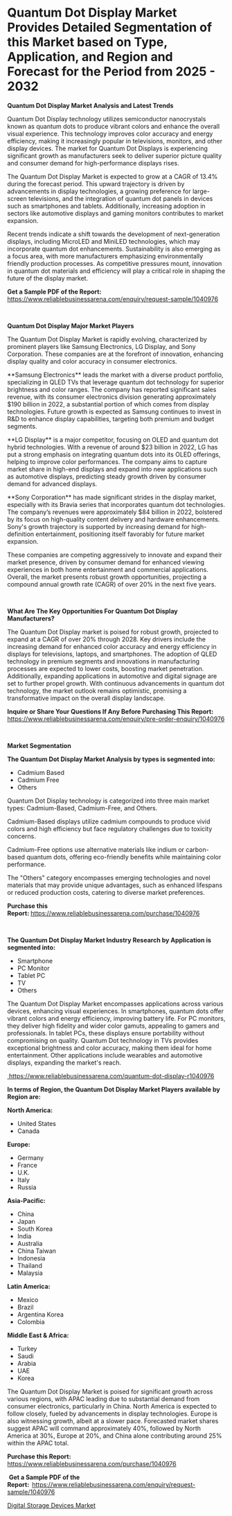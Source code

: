 <p><h1>Quantum Dot Display Market Provides Detailed Segmentation of this Market based on Type, Application, and Region and Forecast for the Period from 2025 - 2032</h1></p><p><strong>Quantum Dot Display Market Analysis and Latest Trends</strong></p>
<p><p>Quantum Dot Display technology utilizes semiconductor nanocrystals known as quantum dots to produce vibrant colors and enhance the overall visual experience. This technology improves color accuracy and energy efficiency, making it increasingly popular in televisions, monitors, and other display devices. The market for Quantum Dot Displays is experiencing significant growth as manufacturers seek to deliver superior picture quality and consumer demand for high-performance displays rises.</p><p>The Quantum Dot Display Market is expected to grow at a CAGR of 13.4% during the forecast period. This upward trajectory is driven by advancements in display technologies, a growing preference for large-screen televisions, and the integration of quantum dot panels in devices such as smartphones and tablets. Additionally, increasing adoption in sectors like automotive displays and gaming monitors contributes to market expansion.</p><p>Recent trends indicate a shift towards the development of next-generation displays, including MicroLED and MiniLED technologies, which may incorporate quantum dot enhancements. Sustainability is also emerging as a focus area, with more manufacturers emphasizing environmentally friendly production processes. As competitive pressures mount, innovation in quantum dot materials and efficiency will play a critical role in shaping the future of the display market.</p></p>
<p><strong>Get a Sample PDF of the Report:&nbsp;</strong> <a href="https://www.reliablebusinessarena.com/enquiry/request-sample/1040976?utm_campaign=2106&utm_medium=2&utm_source=Github&utm_content=ia&utm_term=11022025&utm_id=quantum-dot-display">https://www.reliablebusinessarena.com/enquiry/request-sample/1040976</a></p>
<p>&nbsp;</p>
<p><strong>Quantum Dot Display Major Market Players</strong></p>
<p><p>The Quantum Dot Display Market is rapidly evolving, characterized by prominent players like Samsung Electronics, LG Display, and Sony Corporation. These companies are at the forefront of innovation, enhancing display quality and color accuracy in consumer electronics.</p><p>**Samsung Electronics** leads the market with a diverse product portfolio, specializing in QLED TVs that leverage quantum dot technology for superior brightness and color ranges. The company has reported significant sales revenue, with its consumer electronics division generating approximately $190 billion in 2022, a substantial portion of which comes from display technologies. Future growth is expected as Samsung continues to invest in R&D to enhance display capabilities, targeting both premium and budget segments.</p><p>**LG Display** is a major competitor, focusing on OLED and quantum dot hybrid technologies. With a revenue of around $23 billion in 2022, LG has put a strong emphasis on integrating quantum dots into its OLED offerings, helping to improve color performances. The company aims to capture market share in high-end displays and expand into new applications such as automotive displays, predicting steady growth driven by consumer demand for advanced displays.</p><p>**Sony Corporation** has made significant strides in the display market, especially with its Bravia series that incorporates quantum dot technologies. The company’s revenues were approximately $84 billion in 2022, bolstered by its focus on high-quality content delivery and hardware enhancements. Sony's growth trajectory is supported by increasing demand for high-definition entertainment, positioning itself favorably for future market expansion.</p><p>These companies are competing aggressively to innovate and expand their market presence, driven by consumer demand for enhanced viewing experiences in both home entertainment and commercial applications. Overall, the market presents robust growth opportunities, projecting a compound annual growth rate (CAGR) of over 20% in the next five years.</p></p>
<p>&nbsp;</p>
<p><strong>What Are The Key Opportunities For Quantum Dot Display Manufacturers?</strong></p>
<p><p>The Quantum Dot Display market is poised for robust growth, projected to expand at a CAGR of over 20% through 2028. Key drivers include the increasing demand for enhanced color accuracy and energy efficiency in displays for televisions, laptops, and smartphones. The adoption of QLED technology in premium segments and innovations in manufacturing processes are expected to lower costs, boosting market penetration. Additionally, expanding applications in automotive and digital signage are set to further propel growth. With continuous advancements in quantum dot technology, the market outlook remains optimistic, promising a transformative impact on the overall display landscape.</p></p>
<p><strong>Inquire or Share Your Questions If Any Before Purchasing This Report:</strong> <a href="https://www.reliablebusinessarena.com/enquiry/pre-order-enquiry/1040976?utm_campaign=2106&utm_medium=2&utm_source=Github&utm_content=ia&utm_term=11022025&utm_id=quantum-dot-display">https://www.reliablebusinessarena.com/enquiry/pre-order-enquiry/1040976</a></p>
<p>&nbsp;</p>
<p><strong>Market Segmentation</strong></p>
<p><strong>The Quantum Dot Display Market Analysis by types is segmented into:</strong></p>
<p><ul><li>Cadmium Based</li><li>Cadmium Free</li><li>Others</li></ul></p>
<p><p>Quantum Dot Display technology is categorized into three main market types: Cadmium-Based, Cadmium-Free, and Others. </p><p>Cadmium-Based displays utilize cadmium compounds to produce vivid colors and high efficiency but face regulatory challenges due to toxicity concerns. </p><p>Cadmium-Free options use alternative materials like indium or carbon-based quantum dots, offering eco-friendly benefits while maintaining color performance. </p><p>The "Others" category encompasses emerging technologies and novel materials that may provide unique advantages, such as enhanced lifespans or reduced production costs, catering to diverse market preferences.</p></p>
<p><strong>Purchase this Report:&nbsp;</strong><a href="https://www.reliablebusinessarena.com/purchase/1040976?utm_campaign=2106&utm_medium=2&utm_source=Github&utm_content=ia&utm_term=11022025&utm_id=quantum-dot-display">https://www.reliablebusinessarena.com/purchase/1040976</a></p>
<p>&nbsp;</p>
<p><strong>The Quantum Dot Display Market Industry Research by Application is segmented into:</strong></p>
<p><ul><li>Smartphone</li><li>PC Monitor</li><li>Tablet PC</li><li>TV</li><li>Others</li></ul></p>
<p><p>The Quantum Dot Display Market encompasses applications across various devices, enhancing visual experiences. In smartphones, quantum dots offer vibrant colors and energy efficiency, improving battery life. For PC monitors, they deliver high fidelity and wider color gamuts, appealing to gamers and professionals. In tablet PCs, these displays ensure portability without compromising on quality. Quantum Dot technology in TVs provides exceptional brightness and color accuracy, making them ideal for home entertainment. Other applications include wearables and automotive displays, expanding the market's reach.</p></p>
<p><a href="https://www.reliablebusinessarena.com/quantum-dot-display-r1040976?utm_campaign=2106&utm_medium=2&utm_source=Github&utm_content=ia&utm_term=11022025&utm_id=quantum-dot-display">&nbsp;https://www.reliablebusinessarena.com/quantum-dot-display-r1040976</a></p>
<p><strong>In terms of Region, the Quantum Dot Display Market Players available by Region are:</strong></p>
<p>
    <p> <strong> North America: </strong>
        <ul>
            <li>United States</li>
            <li>Canada</li>
        </ul>
        </p> 
    <p> <strong> Europe: </strong>
        <ul>
            <li>Germany</li>
            <li>France</li>
            <li>U.K.</li>
            <li>Italy</li>
            <li>Russia</li>
        </ul>
        </p> 
    <p> <strong> Asia-Pacific: </strong>
        <ul>
            <li>China</li>
            <li>Japan</li>
            <li>South Korea</li>
            <li>India</li>
            <li>Australia</li>
            <li>China Taiwan</li>
            <li>Indonesia</li>
            <li>Thailand</li>
            <li>Malaysia</li>
        </ul>
        </p> 
    <p> <strong> Latin America: </strong>
        <ul>
            <li>Mexico</li>
            <li>Brazil</li>
            <li>Argentina Korea</li>
            <li>Colombia</li>
        </ul>
        </p> 
    <p> <strong> Middle East & Africa: </strong>
        <ul>
            <li>Turkey</li>
            <li>Saudi</li>
            <li>Arabia</li>
            <li>UAE</li>
            <li>Korea</li>
        </ul>
    </p>
    </p>
<p><p>The Quantum Dot Display Market is poised for significant growth across various regions, with APAC leading due to substantial demand from consumer electronics, particularly in China. North America is expected to follow closely, fueled by advancements in display technologies. Europe is also witnessing growth, albeit at a slower pace. Forecasted market shares suggest APAC will command approximately 40%, followed by North America at 30%, Europe at 20%, and China alone contributing around 25% within the APAC total.</p></p>
<p><strong>Purchase this Report: </strong><a href="https://www.reliablebusinessarena.com/purchase/1040976?utm_campaign=2106&utm_medium=2&utm_source=Github&utm_content=ia&utm_term=11022025&utm_id=quantum-dot-display">https://www.reliablebusinessarena.com/purchase/1040976</a></p>
<p>&nbsp;<strong>Get a Sample PDF of the Report:&nbsp;&nbsp;</strong><a href="https://www.reliablebusinessarena.com/enquiry/request-sample/1040976?utm_campaign=2106&utm_medium=2&utm_source=Github&utm_content=ia&utm_term=11022025&utm_id=quantum-dot-display">https://www.reliablebusinessarena.com/enquiry/request-sample/1040976</a></p>
<p><strong></strong></p>
<p><p><a href="https://github.com/JosephineMcguire65/Market-Research-Report-List-1/blob/main/digital-storage-devices-market.md?utm_campaign=2106&utm_medium=2&utm_source=Github&utm_content=ia&utm_term=11022025&utm_id=quantum-dot-display">Digital Storage Devices Market</a></p></p>